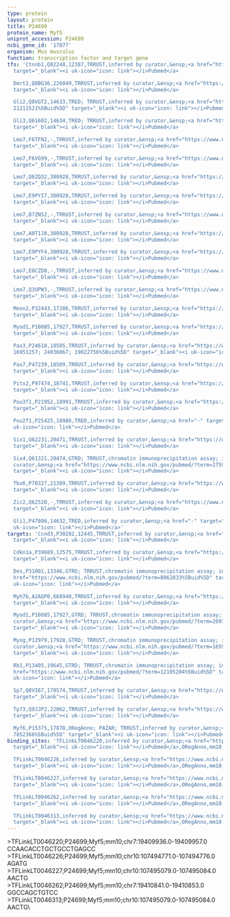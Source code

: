 ```yaml
---
type: protein
layout: protein
title: P24699
protein_name: Myf5
uniprot_accession: P24699
ncbi_gene_id: '17877'
organism: Mus musculus
function: transcription factor and target gene
tfs: 'Ctnnb1,Q02248,12387,TRRUST,inferred by curator,&ensp;<a href="https://www.ncbi.nlm.nih.gov/pubmed/?term=16936075%5Buid%5D"
  target="_blank"><i uk-icon="icon: link"></i>Pubmed</a>

  Dmrt2,Q8BG36,226049,TRRUST,inferred by curator,&ensp;<a href="https://www.ncbi.nlm.nih.gov/pubmed/?term=20368965%5Buid%5D"
  target="_blank"><i uk-icon="icon: link"></i>Pubmed</a>

  Gli2,Q0VGT2,14633,TRED; TRRUST,inferred by curator,&ensp;<a href="https://www.ncbi.nlm.nih.gov/pubmed/?term=15604102;
  21211521%5Buid%5D" target="_blank"><i uk-icon="icon: link"></i>Pubmed</a>

  Gli3,Q61602,14634,TRED; TRRUST,inferred by curator,&ensp;<a href="https://www.ncbi.nlm.nih.gov/pubmed/?term=15604102%5Buid%5D"
  target="_blank"><i uk-icon="icon: link"></i>Pubmed</a>

  Lmo7,F6TFN2,-,TRRUST,inferred by curator,&ensp;<a href="https://www.ncbi.nlm.nih.gov/pubmed/?term=21525034%5Buid%5D"
  target="_blank"><i uk-icon="icon: link"></i>Pubmed</a>

  Lmo7,F6VG99,-,TRRUST,inferred by curator,&ensp;<a href="https://www.ncbi.nlm.nih.gov/pubmed/?term=21525034%5Buid%5D"
  target="_blank"><i uk-icon="icon: link"></i>Pubmed</a>

  Lmo7,Q6ZQ32,380928,TRRUST,inferred by curator,&ensp;<a href="https://www.ncbi.nlm.nih.gov/pubmed/?term=21525034%5Buid%5D"
  target="_blank"><i uk-icon="icon: link"></i>Pubmed</a>

  Lmo7,E9PYI7,380928,TRRUST,inferred by curator,&ensp;<a href="https://www.ncbi.nlm.nih.gov/pubmed/?term=21525034%5Buid%5D"
  target="_blank"><i uk-icon="icon: link"></i>Pubmed</a>

  Lmo7,B7ZN52,-,TRRUST,inferred by curator,&ensp;<a href="https://www.ncbi.nlm.nih.gov/pubmed/?term=21525034%5Buid%5D"
  target="_blank"><i uk-icon="icon: link"></i>Pubmed</a>

  Lmo7,A0T1J8,380928,TRRUST,inferred by curator,&ensp;<a href="https://www.ncbi.nlm.nih.gov/pubmed/?term=21525034%5Buid%5D"
  target="_blank"><i uk-icon="icon: link"></i>Pubmed</a>

  Lmo7,E9PYF4,380928,TRRUST,inferred by curator,&ensp;<a href="https://www.ncbi.nlm.nih.gov/pubmed/?term=21525034%5Buid%5D"
  target="_blank"><i uk-icon="icon: link"></i>Pubmed</a>

  Lmo7,E0CZD8,-,TRRUST,inferred by curator,&ensp;<a href="https://www.ncbi.nlm.nih.gov/pubmed/?term=21525034%5Buid%5D"
  target="_blank"><i uk-icon="icon: link"></i>Pubmed</a>

  Lmo7,Q3UPW3,-,TRRUST,inferred by curator,&ensp;<a href="https://www.ncbi.nlm.nih.gov/pubmed/?term=21525034%5Buid%5D"
  target="_blank"><i uk-icon="icon: link"></i>Pubmed</a>

  Meox2,P32443,17286,TRRUST,inferred by curator,&ensp;<a href="https://www.ncbi.nlm.nih.gov/pubmed/?term=17301086%5Buid%5D"
  target="_blank"><i uk-icon="icon: link"></i>Pubmed</a>

  Myod1,P10085,17927,TRRUST,inferred by curator,&ensp;<a href="https://www.ncbi.nlm.nih.gov/pubmed/?term=1330322%5Buid%5D"
  target="_blank"><i uk-icon="icon: link"></i>Pubmed</a>

  Pax3,P24610,18505,TRRUST,inferred by curator,&ensp;<a href="https://www.ncbi.nlm.nih.gov/pubmed/?term=17301086;
  16951257; 24036067; 19022756%5Buid%5D" target="_blank"><i uk-icon="icon: link"></i>Pubmed</a>

  Pax7,P47239,18509,TRRUST,inferred by curator,&ensp;<a href="https://www.ncbi.nlm.nih.gov/pubmed/?term=18066051%5Buid%5D"
  target="_blank"><i uk-icon="icon: link"></i>Pubmed</a>

  Pitx2,P97474,18741,TRRUST,inferred by curator,&ensp;<a href="https://www.ncbi.nlm.nih.gov/pubmed/?term=21035439%5Buid%5D"
  target="_blank"><i uk-icon="icon: link"></i>Pubmed</a>

  Pou3f1,P21952,18991,TRRUST,inferred by curator,&ensp;<a href="https://www.ncbi.nlm.nih.gov/pubmed/?term=19100730%5Buid%5D"
  target="_blank"><i uk-icon="icon: link"></i>Pubmed</a>

  Pou2f1,P25425,18986,TRED,inferred by curator,&ensp;<a href="-" target="_blank"><i
  uk-icon="icon: link"></i>Pubmed</a>

  Six1,Q62231,20471,TRRUST,inferred by curator,&ensp;<a href="https://www.ncbi.nlm.nih.gov/pubmed/?term=17592144%5Buid%5D"
  target="_blank"><i uk-icon="icon: link"></i>Pubmed</a>

  Six4,Q61321,20474,GTRD; TRRUST,chromatin immunoprecipitation assay; inferred by
  curator,&ensp;<a href="https://www.ncbi.nlm.nih.gov/pubmed/?term=17592144%5Buid%5D"
  target="_blank"><i uk-icon="icon: link"></i>Pubmed</a>

  Tbx6,P70327,21389,TRRUST,inferred by curator,&ensp;<a href="https://www.ncbi.nlm.nih.gov/pubmed/?term=19561075%5Buid%5D"
  target="_blank"><i uk-icon="icon: link"></i>Pubmed</a>

  Zic2,Q62520,-,TRRUST,inferred by curator,&ensp;<a href="https://www.ncbi.nlm.nih.gov/pubmed/?term=21211521%5Buid%5D"
  target="_blank"><i uk-icon="icon: link"></i>Pubmed</a>

  Gli1,P47806,14632,TRED,inferred by curator,&ensp;<a href="-" target="_blank"><i
  uk-icon="icon: link"></i>Pubmed</a>'
targets: 'Ccnd3,P30282,12445,TRRUST,inferred by curator,&ensp;<a href="https://www.ncbi.nlm.nih.gov/pubmed/?term=12105204%5Buid%5D"
  target="_blank"><i uk-icon="icon: link"></i>Pubmed</a>

  Cdkn1a,P39689,12575,TRRUST,inferred by curator,&ensp;<a href="https://www.ncbi.nlm.nih.gov/pubmed/?term=12105204%5Buid%5D"
  target="_blank"><i uk-icon="icon: link"></i>Pubmed</a>

  Des,P31001,13346,GTRD; TRRUST,chromatin immunoprecipitation assay; inferred by curator,&ensp;<a
  href="https://www.ncbi.nlm.nih.gov/pubmed/?term=8062833%5Buid%5D" target="_blank"><i
  uk-icon="icon: link"></i>Pubmed</a>

  Myh7b,A2AQP0,668940,TRRUST,inferred by curator,&ensp;<a href="https://www.ncbi.nlm.nih.gov/pubmed/?term=22638570%5Buid%5D"
  target="_blank"><i uk-icon="icon: link"></i>Pubmed</a>

  Myod1,P10085,17927,GTRD; TRRUST,chromatin immunoprecipitation assay; inferred by
  curator,&ensp;<a href="https://www.ncbi.nlm.nih.gov/pubmed/?term=20978076%5Buid%5D"
  target="_blank"><i uk-icon="icon: link"></i>Pubmed</a>

  Myog,P12979,17928,GTRD; TRRUST,chromatin immunoprecipitation assay; inferred by
  curator,&ensp;<a href="https://www.ncbi.nlm.nih.gov/pubmed/?term=1659574%5Buid%5D"
  target="_blank"><i uk-icon="icon: link"></i>Pubmed</a>

  Rb1,P13405,19645,GTRD; TRRUST,chromatin immunoprecipitation assay; inferred by curator,&ensp;<a
  href="https://www.ncbi.nlm.nih.gov/pubmed/?term=12105204%5Buid%5D" target="_blank"><i
  uk-icon="icon: link"></i>Pubmed</a>

  Sp7,Q8VI67,170574,TRRUST,inferred by curator,&ensp;<a href="https://www.ncbi.nlm.nih.gov/pubmed/?term=18372333%5Buid%5D"
  target="_blank"><i uk-icon="icon: link"></i>Pubmed</a>

  Tp73,Q9JJP2,22062,TRRUST,inferred by curator,&ensp;<a href="https://www.ncbi.nlm.nih.gov/pubmed/?term=16007124%5Buid%5D"
  target="_blank"><i uk-icon="icon: link"></i>Pubmed</a>

  Myf6,P15375,17878,ORegAnno; PAZAR; TRRUST,inferred by curator,&ensp;<a href="https://www.ncbi.nlm.nih.gov/pubmed/?term=18971253;
  7852366%5Buid%5D" target="_blank"><i uk-icon="icon: link"></i>Pubmed</a>'
binding_sites: 'TFLinkLT0046220,inferred by curator,&ensp;<a href="https://www.ncbi.nlm.nih.gov/pubmed/?term=1847137%5Buid%5D"
  target="_blank"><i uk-icon="icon: link"></i>Pubmed</a>,ORegAnno,mm10,chr7,19409936,19409957,+

  TFLinkLT0046226,inferred by curator,&ensp;<a href="https://www.ncbi.nlm.nih.gov/pubmed/?term=7852366%5Buid%5D"
  target="_blank"><i uk-icon="icon: link"></i>Pubmed</a>,ORegAnno,mm10,chr10,107494771,107494776,-

  TFLinkLT0046227,inferred by curator,&ensp;<a href="https://www.ncbi.nlm.nih.gov/pubmed/?term=7852366%5Buid%5D"
  target="_blank"><i uk-icon="icon: link"></i>Pubmed</a>,ORegAnno,mm10,chr10,107495079,107495084,-

  TFLinkLT0046262,inferred by curator,&ensp;<a href="https://www.ncbi.nlm.nih.gov/pubmed/?term=18971253%5Buid%5D"
  target="_blank"><i uk-icon="icon: link"></i>Pubmed</a>,ORegAnno,mm10,chr7,19410841,19410853,+

  TFLinkLT0046313,inferred by curator,&ensp;<a href="https://www.ncbi.nlm.nih.gov/pubmed/?term=18971253%5Buid%5D"
  target="_blank"><i uk-icon="icon: link"></i>Pubmed</a>,ORegAnno,mm10,chr10,107495079,107495084,-'
---
```

\>TFLinkLT0046220;P24699;Myf5;mm10;chr7:19409936.0-19409957.0\CCAACACCTGCTGCCTGAGCC\\>TFLinkLT0046226;P24699;Myf5;mm10;chr10:107494771.0-107494776.0\AGATG\\>TFLinkLT0046227;P24699;Myf5;mm10;chr10:107495079.0-107495084.0\AACTG\\>TFLinkLT0046262;P24699;Myf5;mm10;chr7:19410841.0-19410853.0\GGCCAGCTGTCC\\>TFLinkLT0046313;P24699;Myf5;mm10;chr10:107495079.0-107495084.0\AACTG\